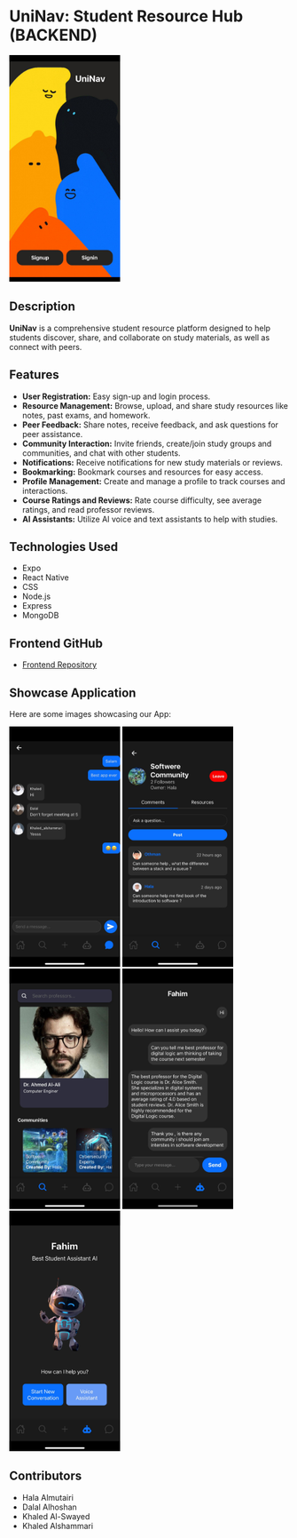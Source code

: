 # UniNav: Student Resource Hub (BACKEND)
<img src="Logo-landingpage.jpeg" alt="Display" width="200"/>

## Description
**UniNav** is a comprehensive student resource platform designed to help students discover, share, and collaborate on study materials, as well as connect with peers.

## Features
- **User Registration:** Easy sign-up and login process.
- **Resource Management:** Browse, upload, and share study resources like notes, past exams, and homework.
- **Peer Feedback:** Share notes, receive feedback, and ask questions for peer assistance.
- **Community Interaction:** Invite friends, create/join study groups and communities, and chat with other students.
- **Notifications:** Receive notifications for new study materials or reviews.
- **Bookmarking:** Bookmark courses and resources for easy access.
- **Profile Management:** Create and manage a profile to track courses and interactions.
- **Course Ratings and Reviews:** Rate course difficulty, see average ratings, and read professor reviews.
- **AI Assistants:** Utilize AI voice and text assistants to help with studies.

## Technologies Used
- Expo
- React Native
- CSS
- Node.js
- Express
- MongoDB

## Frontend GitHub
- [Frontend Repository](https://github.com/your-repo-link)

## Showcase Application
Here are some images showcasing our App:

<img src="ChatwithotherStudent.jpeg" alt="Chat with other Students" width="200"/>
<img src="Comunity.jpeg" alt="Community" width="200"/>
<img src="Exploer-Screen_ex2.jpeg" alt="Explore Screen" width="200"/>
<img src="Fahim-Textchat.jpeg" alt="Text Chat" width="200"/>
<img src="Fahim-aiBot-Screen.jpeg" alt="AI Bot Screen" width="200"/>

## Contributors
- Hala Almutairi
- Dalal Alhoshan
- Khaled Al-Swayed
- Khaled Alshammari
